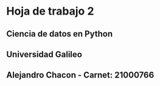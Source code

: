 # Hoja de trabajo 2
## Ciencia de datos en Python
## Universidad Galileo
## **Alejandro Chacon - Carnet: 21000766**

